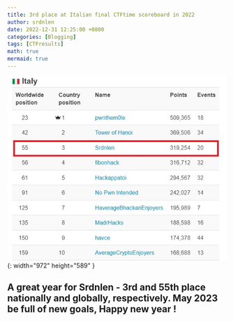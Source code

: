 ```yaml
---
title: 3rd place at Italian final CTFtime scoreboard in 2022
author: srdnlen
date: 2022-12-31 12:25:00 +0800
categories: [Blogging]
tags: [CTFresults]
math: true
mermaid: true
---
```

![Insomnihack CTF 2023 scoreboard](/postsimg/CTFtime22score.jpg){: width="972" height="589" }

A great year for Srdnlen - 3rd and 55th place nationally and globally, respectively. May 2023 be full of new goals, Happy new year !
---
